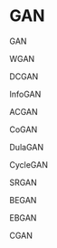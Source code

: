 GAN
=====================



GAN



WGAN

DCGAN

InfoGAN

ACGAN

CoGAN

DulaGAN

CycleGAN

SRGAN

BEGAN

EBGAN

CGAN

